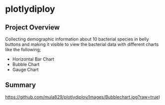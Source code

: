 # plotlydiploy

## Project Overview
Collecting demographic information about 10 bacterial species in belly buttons and making it visible to view the bacterial data with different charts like the following;

- Horizontal Bar Chart
- Bubble Chart
- Gauge Chart

## Summary
https://github.com/mula829/plotlydiploy/Images/Bubblechart.jpg?raw=true)
